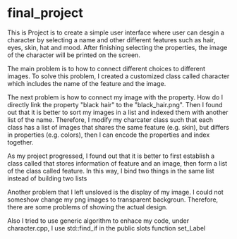 # final_project

This is Project is to create a simple user interface where user can desgin a character by selecting a name and other different features such as hair, eyes, skin, hat and mood. After finishing selecting the properties, the image of the character will be printed on the screen. 

The main problem is to how to connect different choices to different images. To solve this problem, I created a customized class called character which includes the name of the feature and the image. 

The next problem is how to connect my image with the property. How do I directly link the property "black hair" to the "black_hair.png". Then I found out that it is better to sort my images in a list and indexed them with another list of the name. Therefore, I modify my charcater class such that each class has a list of images that shares the same feature (e.g. skin), but differs in properties (e.g. colors), then I can encode the properties and index together. 

As my project progressed, I found out that it is better to first establish a class called that stores information of feature and an image, then form a list of the class called feature. In this way, I bind two things in the same list instead of building two lists

Another problem that I left unsloved is the display of my image. I could not someshow change my png images to transparent backgroun. Therefore, there are some problems of showing the actual design.

Also I tried to use generic algorithm to enhace my code, under character.cpp, I use std::find_if in the public slots function set_Label